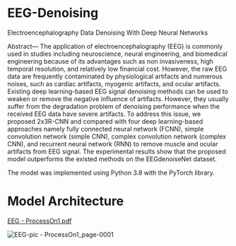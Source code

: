 # EEG-Denoising
Electroencephalography Data Denoising With Deep Neural Networks 

Abstract— The application of electroencephalography (EEG) is commonly used in studies including neuroscience, neural engineering, and biomedical engineering because of its advantages such as non invasiveness, high temporal resolution, and relatively low financial cost. However, the raw EEG data are frequently contaminated by physiological artifacts and numerous noises, such as cardiac artifacts, myogenic artifacts, and ocular artifacts. Existing deep learning-based EEG signal denoising methods can be used to weaken or remove the negative influence of artifacts. However, they usually suffer from the degradation problem of denoising performance when the received EEG data have severe artifacts. To address this issue, we proposed 2x3R-CNN and compared with four deep learning-based approaches namely fully connected neural network (FCNN), simple convolution network (simple CNN), complex convolution network (complex CNN), and recurrent neural network (RNN) to remove muscle and ocular artifacts from EEG signal. The experimental results show that the proposed model outperforms the existed methods on the EEGdenoiseNet dataset.

The model was implemented using Python 3.8 with the PyTorch library.

# Model Architecture 

[EEG - ProcessOn1.pdf](https://github.com/wondimagegn-b/EEG-Denoising/files/10276078/EEG.-.ProcessOn1.pdf)

![EEG-pic - ProcessOn1_page-0001](https://user-images.githubusercontent.com/57309939/208861204-659590a3-01e1-4bf9-9872-a2a1dcf5cd37.jpg)


